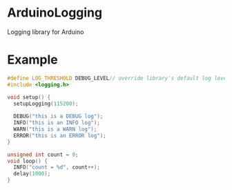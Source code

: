 # ArduinoLogging
Logging library for Arduino

# Example
```c++
#define LOG_THRESHOLD DEBUG_LEVEL// override library's default log level of INFO
#include <logging.h>

void setup() {
  setupLogging(115200);
  
  DEBUG("this is a DEBUG log");
  INFO("this is an INFO log");
  WARN("this is a WARN log");
  ERROR("this is an ERROR log");
}

unsigned int count = 0;
void loop() {
  INFO("count = %d", count++);
  delay(1000);
}
```